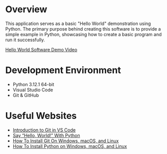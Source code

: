 # Overview

This application serves as a basic "Hello World" demonstration using Python. The primary purpose behind creating this software is to provide a simple example in Python, showcasing how to create a basic program and run it successfully.

[Hello World Software Demo Video](http://youtube.link.goes.here)

# Development Environment

* Python 3.12.1 64-bit
* Visual Studio Code
* Git & GitHub

# Useful Websites

* [Introduction to Git in VS Code](https://code.visualstudio.com/docs/sourcecontrol/intro-to-git)
* [Say “Hello, World!” With Python](https://medium.com/@thilinagunatilake9/say-hello-world-with-python-hackerrank-c9a94b21f869)
* [How To Install Git On Windows, macOS, and Linux](https://kinsta.com/knowledgebase/install-git/)
* [How To Install Python on Windows, macOS, and Linux](https://kinsta.com/knowledgebase/install-python/)